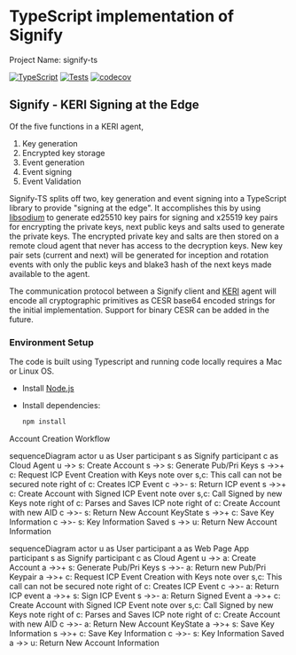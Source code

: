 # TypeScript implementation of Signify

Project Name: signify-ts

[![TypeScript](https://badges.frapsoft.com/typescript/code/typescript.png?v=101)](https://github.com/ellerbrock/typescript-badges/)
[![Tests](https://github.com/WebOfTrust/signify-ts/actions/workflows/main.yml/badge.svg?branch=main)](https://github.com/WebOfTrust/signify-ts/actions/workflows/main.yml)
[![codecov](https://codecov.io/gh/WebOfTrust/signify-ts/branch/main/graph/badge.svg?token=K3GK7MCYVW)](https://codecov.io/gh/WebOfTrust/signify-ts)

## Signify - KERI Signing at the Edge

Of the five functions in a KERI agent, 

1. Key generation
2. Encrypted key storage
3. Event generation
4. Event signing
5. Event Validation

Signify-TS splits off two, key generation and event signing into a TypeScript library to provide "signing at the edge".
It accomplishes this by using [libsodium](https://doc.libsodium.org/) to generate ed25510 key pairs for signing and x25519 key pairs for encrypting the
private keys, next public keys and salts used to generate the private keys.  The encrypted private key and salts are then stored on a
remote cloud agent that never has access to the decryption keys.  New key pair sets (current and next) will be generated 
for inception and rotation events with only the public keys and blake3 hash of the next keys made available to the agent.

The communication protocol between a Signify client and [KERI](https://github.com/WebOfTrust/keri) agent will encode all cryptographic primitives as CESR base64
encoded strings for the initial implementation.  Support for binary CESR can be added in the future.


### Environment Setup

The code is built using Typescript and running code locally requires a Mac or Linux OS.

-   Install [Node.js](https://nodejs.org)    


-   Install dependencies:
    ```bash
    npm install
    ```


Account Creation Workflow


sequenceDiagram
    actor u as User
    participant s as Signify
    participant c as Cloud Agent
    u ->> s: Create Account
    s ->> s: Generate Pub/Pri Keys
    s ->>+ c: Request ICP Event Creation with Keys
    note over s,c: This call can not be secured
    note right of c: Creates ICP Event
    c ->>- s: Return ICP event
    s ->>+ c: Create Account with Signed ICP Event
    note over s,c: Call Signed by new Keys
    note right of c: Parses and Saves ICP
    note right of c: Create Account with new AID
    c ->>- s: Return New Account KeyState
    s ->>+ c: Save Key Information
    c ->>- s: Key Information Saved
    s ->> u: Return New Account Information


sequenceDiagram
    actor u as User
    participant a as Web Page App
    participant s as Signify
    participant c as Cloud Agent
    u ->> a: Create Account
    a ->>+ s: Generate Pub/Pri Keys
    s ->>- a: Return new Pub/Pri Keypair
    a ->>+ c: Request ICP Event Creation with Keys
    note over s,c: This call can not be secured
    note right of c: Creates ICP Event
    c ->>- a: Return ICP event
    a ->>+ s: Sign ICP Event
    s ->>- a: Return Signed Event
    a ->>+ c: Create Account with Signed ICP Event
    note over s,c: Call Signed by new Keys
    note right of c: Parses and Saves ICP
    note right of c: Create Account with new AID
    c ->>- a: Return New Account KeyState
    a ->>+ s: Save Key Information
    s ->>+ c: Save Key Information
    c ->>- s: Key Information Saved
    a ->> u: Return New Account Information